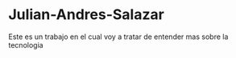 # Julian-Andres-Salazar
Este es un trabajo en el cual voy a tratar de entender mas sobre la tecnologia
